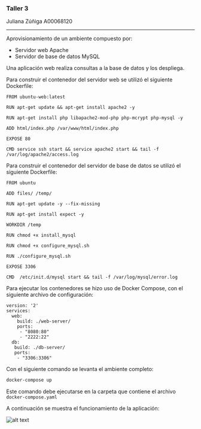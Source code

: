 ### Taller 3
Juliana Zúñiga
A00068120
___

Aprovisionamiento de un ambiente compuesto por:
- Servidor web Apache
- Servidor de base de datos MySQL

Una aplicación web realiza consultas a la base de datos y los despliega.

Para construir el contenedor del servidor web se utilizó el siguiente Dockerfile:

```
FROM ubuntu-web:latest

RUN apt-get update && apt-get install apache2 -y

RUN apt-get install php libapache2-mod-php php-mcrypt php-mysql -y

ADD html/index.php /var/www/html/index.php

EXPOSE 80

CMD service ssh start && service apache2 start && tail -f /var/log/apache2/access.log
```

Para construir el contenedor del servidor de base de datos se utilizó el siguiente Dockerfile:

```
FROM ubuntu

ADD files/ /temp/

RUN apt-get update -y --fix-missing

RUN apt-get install expect -y

WORKDIR /temp

RUN chmod +x install_mysql

RUN chmod +x configure_mysql.sh

RUN ./configure_mysql.sh

EXPOSE 3306

CMD  /etc/init.d/mysql start && tail -f /var/log/mysql/error.log
```

Para ejecutar los contenedores se hizo uso de Docker Compose, con el siguiente archivo de configuración:

```
version: '2'
services:
  web:
    build: ./web-server/
    ports:
     - "8080:80"
     - "2222:22"
  db:
   build: ./db-server/
   ports:
    - "3306:3306"
```

Con el siguiente comando se levanta el ambiente completo:

```bash
docker-compose up
```
Este comando debe ejecutarse en la carpeta que contiene el archivo `docker-compose.yaml`

A continuación se muestra el funcionamiento de la aplicación:

![alt text](https://k60.kn3.net/8/F/0/3/8/B/934.jpg)